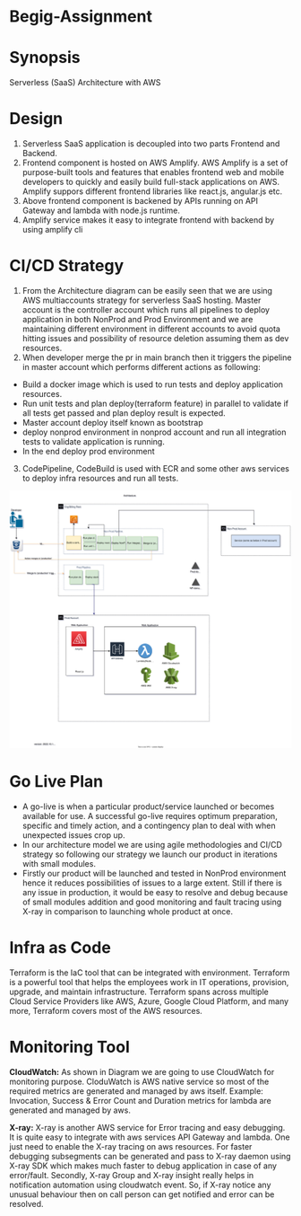 # Begig-Assignment

Synopsis
========
Serverless (SaaS) Architecture with AWS

Design
======
1) Serverless SaaS application is decoupled into two parts Frontend and Backend.
2) Frontend component is hosted on AWS Amplify. AWS Amplify is a set of purpose-built tools and features that enables frontend web and mobile developers to quickly and easily build full-stack
applications on AWS. Amplify suppors different frontend libraries like react.js, angular.js etc.
3) Above frontend component is backened by APIs running on API Gateway and lambda with node.js runtime.
4) Amplify service makes it easy to integrate frontend with backend by using amplify cli

CI/CD Strategy
==============
1) From the Architecture diagram can be easily seen that we are using AWS multiaccounts strategy for serverless SaaS hosting. Master account is the controller account which runs
all pipelines to deploy application in both NonProd and Prod Environment and we are maintaining different environment in different accounts to avoid quota hitting issues and 
possibility of resource deletion assuming them as dev resources.
2) When developer merge the pr in main branch then it triggers the pipeline in master account which performs different actions as following:
- Build a docker image which is used to run tests and deploy application resources.
- Run unit tests and plan deploy(terraform feature) in parallel to validate if all tests get passed and plan deploy result is expected.
- Master account deploy itself known as bootstrap
- deploy nonprod environment in nonprod account and run all integration tests to validate application is running.
- In the end deploy prod environment
3) CodePipeline, CodeBuild is used with ECR and some other aws services to deploy infra resources and run all tests.

![alt text](architecture.svg "Title")

Go Live Plan
============
- A go-live is when a particular product/service launched or becomes available for use. A successful go-live requires optimum preparation, specific and timely action, and a contingency plan
to deal with when unexpected issues crop up.
- In our architecture model we are using agile methodologies and CI/CD strategy so following our strategy we launch our product in iterations with small modules.
- Firstly our product will be launched and tested in NonProd environment hence it reduces possibilities of issues to a large extent. Still if there is any issue in production, it 
would be easy to resolve and debug because of small modules addition and good monitoring and fault tracing using X-ray in comparison to launching whole product at once.

Infra as Code
=============
Terraform is the IaC tool that can be integrated with environment. Terraform is a powerful tool that helps the employees work in IT operations, provision, upgrade, and maintain infrastructure.
Terraform spans across multiple Cloud Service Providers like AWS, Azure, Google Cloud Platform, and many more, Terraform covers most of the AWS resources.

Monitoring Tool
===============
**CloudWatch:** As shown in Diagram we are going to use CloudWatch for monitoring purpose. CloduWatch is AWS native service so most of the required metrics are generated and managed by aws itself.
Example: Invocation, Success & Error Count and Duration metrics for lambda are generated and managed by aws.

**X-ray:** X-ray is another AWS service for Error tracing and easy debugging. It is quite easy to integrate with aws services API Gateway and lambda. One just need to enable the X-ray tracing on 
aws resources. For faster debugging subsegments can be generated and pass to X-ray daemon using X-ray SDK which makes much faster to debug application in case of any error/fault.
Secondly, X-ray Group and X-ray insight really helps in notification automation using cloudwatch event. So, if X-ray notice any unusual behaviour then on call person can get notified and error 
can be resolved.